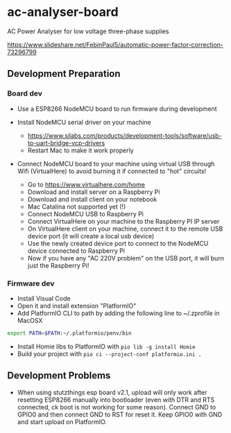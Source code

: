 # ac-analyser-board
AC Power Analyser for low voltage three-phase supplies

https://www.slideshare.net/FebinPaul5/automatic-power-factor-correction-73296799

## Development Preparation

### Board dev

* Use a ESP8266 NodeMCU board to run firmware during development

* Install NodeMCU serial driver on your machine
  * https://www.silabs.com/products/development-tools/software/usb-to-uart-bridge-vcp-drivers
  * Restart Mac to make it work properly

* Connect NodeMCU board to your machine using virtual USB through Wifi (VirtualHere) to avoid burning it if connected to "hot" circuits!
  * Go to https://www.virtualhere.com/home
  * Download and install server on a Raspberry Pi
  * Download and install client on your notebook
  * Mac Catalina not supported yet (!)
  * Connect NodeMCU USB to Raspberry Pi
  * Connect VirtualHere on your machine to the Raspberry PI IP server
  * On VirtualHere client on your machine, connect it to the remote USB device port (it will create a local usb device)
  * Use the newly created device port to connect to the NodeMCU device connected to Raspberry Pi
  * Now if you have any "AC 220V problem" on the USB port, it will burn just the Raspberry Pi!

### Firmware dev

* Install Visual Code
* Open it and install extension "PlatformIO"
* Add PlatformIO CLI to path by adding the following line to ~/.zprofile in MacOSX

```sh
export PATH=$PATH:~/.platformio/penv/bin
```

* Install Homie libs to PlatformIO with ```pio lib -g install Homie```
* Build your project with ```pio ci --project-conf platformio.ini .```

## Development Problems

* When using stutzthings esp board v2.1, upload will only work after resetting ESP8266 manually into bootloader (even with DTR and RTS connected, ck boot is not working for some reason). Connect GND to GPIO0 and then connect GND to RST for reset it. Keep GPIO0 with GND and start upload on PlatformIO.


